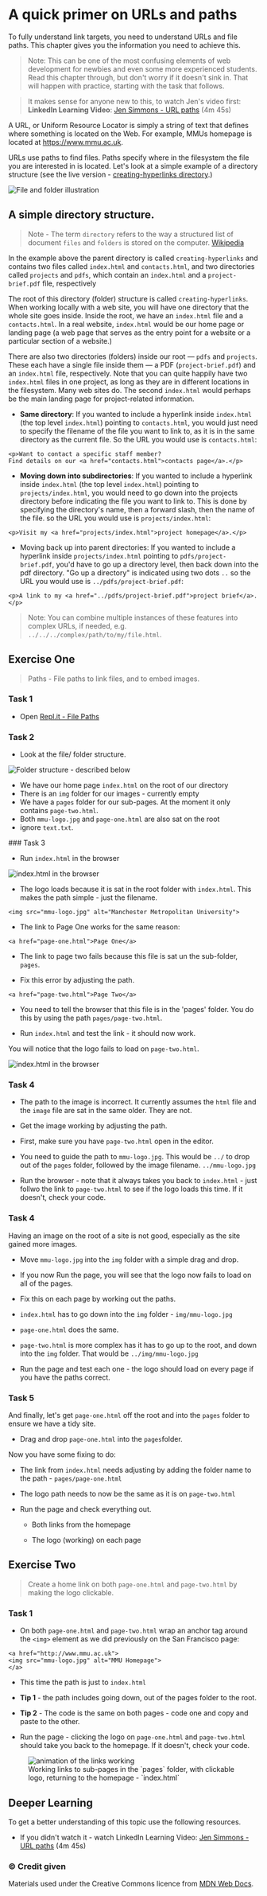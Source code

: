 # A quick primer on URLs and paths

To fully understand link targets, you need to understand URLs and file paths. This chapter gives you the information you need to achieve this.

> Note: This can be one of the most confusing elements of web development for newbies and even some more experienced students. Read this chapter through, but don't worry if it doesn't sink in. That will happen with practice, starting with the task that follows. 

> It makes sense for anyone new to this, to watch Jen's video first: **LinkedIn Learning Video**: [Jen Simmons - URL paths](https://www.linkedin.com/learning/html-essential-training-4/url-paths?u=36102708) (4m 45s)


A URL, or Uniform Resource Locator is simply a string of text that defines where something is located on the Web. For example, MMUs homepage is located at https://www.mmu.ac.uk.

URLs use paths to find files. Paths specify where in the filesystem the file you are interested in is located. Let's look at a simple example of a directory structure (see the live version - <a href="https://github.com/mdn/learning-area/tree/master/html/introduction-to-html/creating-hyperlinks">creating-hyperlinks directory</a>.)

<img src="media/simple-directory.png" alt="File and folder illustration">

## A simple directory structure.

> Note - The term `directory` refers to the way a structured list of document `files` and `folders` is stored on the computer. [Wikipedia](https://en.wikipedia.org/wiki/Directory_(computing))

In the example above the parent directory is called `creating-hyperlinks` and contains two files called `index.html` and `contacts.html`, and two directories called `projects` and `pdfs`, which contain an `index.html` and a `project-brief.pdf` file, respectively

The root of this directory (folder) structure is called `creating-hyperlinks`. When working locally with a web site, you will have one directory that the whole site goes inside. Inside the root, we have an `index.html` file and a `contacts.html`. In a real website, `index.html` would be our home page or landing page (a web page that serves as the entry point for a website or a particular section of a website.)

There are also two directories (folders) inside our root — `pdfs` and `projects`. These each have a single file inside them — a PDF (`project-brief.pdf`) and an ```index.html``` file, respectively. Note that you can quite happily have two ``index.html`` files in one project, as long as they are in different locations in the filesystem. Many web sites do. The second `index.html` would perhaps be the main landing page for project-related information.

- **Same directory**: If you wanted to include a hyperlink inside `index.html` (the top level `index.html`) pointing to `contacts.html`, you would just need to specify the filename of the file you want to link to, as it is in the same directory as the current file. So the URL you would use is `contacts.html`:

```
<p>Want to contact a specific staff member?
Find details on our <a href="contacts.html">contacts page</a>.</p>
```

- **Moving down into subdirectories**: If you wanted to include a hyperlink inside `index.html` (the top level `index.html`) pointing to `projects/index.html`, you would need to go down into the projects directory before indicating the file you want to link to. This is done by specifying the directory's name, then a forward slash, then the name of the file. so the URL you would use is `projects/index.html`:

```
<p>Visit my <a href="projects/index.html">project homepage</a>.</p>
```

- Moving back up into parent directories: If you wanted to include a hyperlink inside `projects/index.html` pointing to `pdfs/project-brief.pdf`, you'd have to go up a directory level, then back down into the pdf directory. "Go up a directory" is indicated using two dots `..` so the URL you would use is `../pdfs/project-brief.pdf`:

```
<p>A link to my <a href="../pdfs/project-brief.pdf">project brief</a>.</p>
```

> Note: You can combine multiple instances of these features into complex URLs, if needed, e.g. `../../../complex/path/to/my/file.html`.


<!-- div class="exercise" -->
## Exercise One

> Paths - File paths to link files, and to embed images.

### Task 1

- Open [Repl.it - File Paths](https://repl.it/@webdesignmmu/html9)

### Task 2

- Look at the file/ folder structure.

<img src="media/paths-one.png" alt="Folder structure - described below">

- We have our home page `index.html` on the root of our directory
- There is an `img` folder for our images - currently empty
- We have a `pages` folder for our sub-pages. At the moment it only contains `page-two.html`.
- Both `mmu-logo.jpg` and `page-one.html` are also sat on the root
- ignore `text.txt`.

### Task 3

- Run `index.html` in the browser

<img src="media/paths-two.png" alt="index.html in the browser">

- The logo loads because it is sat in the root folder with `index.html`. This makes the path simple - just the filename.

```
<img src="mmu-logo.jpg" alt="Manchester Metropolitan University">
```

- The link to Page One works for the same reason:

```
<a href="page-one.html">Page One</a>
```

- The link to page two fails because this file is sat un the sub-folder, `pages`.

- Fix this error by adjusting the path.

```
<a href="page-two.html">Page Two</a>
```

- You need to tell the browser that this file is in the 'pages' folder. You do this by using the path `pages/page-two.html`.

- Run `index.html` and test the link - it should now work.

You will notice that the logo fails to load on `page-two.html`.

<img src="media/paths-three.png" alt="index.html in the browser">

### Task 4

- The path to the image is incorrect. It currently assumes the `html` file and the `image` file are sat in the same older. They are not.

- Get the image working by adjusting the path.

- First, make sure you have `page-two.html` open in the editor.

- You need to guide the path to `mmu-logo.jpg`. This would be `../` to drop out of the `pages` folder, followed by the image filename. `../mmu-logo.jpg`

- Run the browser - note that it always takes you back to `index.html` - just follwo the link to `page-two.html` to see if the logo loads this time. If it doesn't, check your code.

### Task 4

Having an image on the root of a site is not good, especially as the site gained more images.

- Move `mmu-logo.jpg` into the `img` folder with a simple drag and drop.

- If you now Run the page, you will see that the logo now fails to load on all of the pages.

- Fix this on each page by working out the paths.

- `index.html` has to go down into the `img` folder - `img/mmu-logo.jpg`

- `page-one.html` does the same.

- `page-two.html` is more complex has it has to go up to the root, and down into the `img` folder. That would be `../img/mmu-logo.jpg`

- Run the page and test each one - the logo should load on every page if you have the paths correct.

### Task 5

And finally, let's get `page-one.html` off the root and into the `pages` folder to ensure we have a tidy site.

- Drag and drop `page-one.html` into the `pages`folder.

Now you have some fixing to do:

- The link from `index.html` needs adjusting by adding the folder name to the path - `pages/page-one.html`

- The logo path needs to now be the same as it is on `page-two.html`

- Run the page and check everything out.

    - Both links from the homepage

    - The logo (working) on each page

<!-- end div -->

<!-- div class="exercise" -->
## Exercise Two

> Create a home link on both `page-one.html` and `page-two.html` by making the logo clickable.

### Task 1

- On both `page-one.html` and `page-two.html` wrap an anchor tag around the `<img>` element as we did previously on the San Francisco page:

```
<a href="http://www.mmu.ac.uk">
<img src="mmu-logo.jpg" alt="MMU Homepage">
</a>
```

- This time the path is just to `index.html`

- **Tip 1** - the path includes going down, out of the pages folder to the root.

- **Tip 2** - The code is the same on both pages - code one and copy and paste to the other.

- Run the page - clicking the logo on `page-one.html` and `page-two.html` should take you back to the homepage. If it doesn't, check your code.

<figure>
<img src="media/paths-final.gif" alt="animation of the links working">

  <figcaption>Working links to sub-pages in the `pages` folder, with clickable logo, returning to the homepage - `index.html`</figcaption>
</figure>


<!-- end div -->


<h2 class="deep">Deeper Learning</h2>

To get a better understanding of this topic use the following resources.

- If you didn't watch it - watch LinkedIn Learning Video: [Jen Simmons - URL paths](https://www.linkedin.com/learning/html-essential-training-4/url-paths?u=36102708) (4m 45s)


### &copy; Credit given

Materials used under the Creative Commons licence from [MDN Web Docs](https://developer.mozilla.org/en-US/docs/Web/HTML).